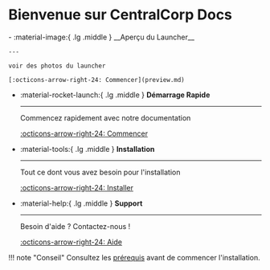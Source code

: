 # Bienvenue sur CentralCorp Docs

<div class="grid cards" markdown>
-   :material-image:{ .lg .middle } __Aperçu du Launcher__

    ---

    voir des photos du launcher

    [:octicons-arrow-right-24: Commencer](preview.md)

-   :material-rocket-launch:{ .lg .middle } __Démarrage Rapide__

    ---

    Commencez rapidement avec notre documentation

    [:octicons-arrow-right-24: Commencer](install/prerequis.md)

-   :material-tools:{ .lg .middle } __Installation__

    ---
    
    Tout ce dont vous avez besoin pour l'installation

    [:octicons-arrow-right-24: Installer](install/step1.md)

-   :material-help:{ .lg .middle } __Support__

    ---
    
    Besoin d'aide ? Contactez-nous !

    [:octicons-arrow-right-24: Aide](https://discord.gg/VCmNXHvf77)

</div>


!!! note "Conseil"
    Consultez les [prérequis](install/prerequis.md) avant de commencer l'installation.

